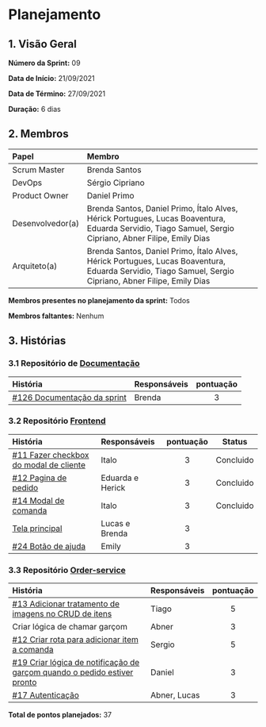 # Planejamento 

## 1. Visão Geral

**Número da Sprint:** 09   

**Data de Início:** 21/09/2021   

**Data de Término:** 27/09/2021   

**Duração:** 6 dias       

## 2. Membros
|      Papel       |          Membro            |
| :--------------  | :-----------------------   |
|    Scrum Master  |       Brenda Santos        |
|      DevOps      |      Sérgio Cipriano       |
|   Product Owner  |       Daniel Primo         |
| Desenvolvedor(a) |Brenda Santos, Daniel Primo, Ítalo Alves, Hérick Portugues, Lucas Boaventura, Eduarda Servidio, Tiago Samuel, Sergio Cipriano, Abner Filipe, Emily Dias |
|   Arquiteto(a)   |Brenda Santos, Daniel Primo, Ítalo Alves, Hérick Portugues, Lucas Boaventura, Eduarda Servidio, Tiago Samuel, Sergio Cipriano, Abner Filipe, Emily Dias| 

**Membros presentes no planejamento da sprint:** Todos

**Membros faltantes:** Nenhum

## 3. Histórias

### 3.1 Repositório de [Documentação](https://github.com/UnBArqDsw2021-1/2021.1_G02_TaNaMesa_docs)
|  História  | Responsáveis  | pontuação |
| :--------  | :-----------  | :-------: |
| [#126 Documentação da sprint](https://github.com/UnBArqDsw2021-1/2021.1_G02_TaNaMesa_docs/issues/126) | Brenda | 3 |

### 3.2 Repositório [Frontend](https://github.com/UnBArqDsw2021-1/2021.1_G02_TaNaMesa_Frontend)
|  História  | Responsáveis  | pontuação | Status |
| :--------  | :-----------  | :-------: | :----: |
| [#11 Fazer checkbox do modal de cliente](https://github.com/UnBArqDsw2021-1/2021.1_G02_TaNaMesa_Frontend/issues/11) | Italo | 3 | Concluido |
| [#12 Pagina de pedido](https://github.com/UnBArqDsw2021-1/2021.1_G02_TaNaMesa_Frontend/issues/12) | Eduarda e Herick | 3 | Concluido |
| [#14 Modal de comanda](https://github.com/UnBArqDsw2021-1/2021.1_G02_TaNaMesa_Frontend/issues/14) | Italo | 3 | Concluido | 
| [Tela principal](https://github.com/UnBArqDsw2021-1/2021.1_G02_TaNaMesa_Frontend/issues/13) | Lucas e Brenda | 3 |
| [#24 Botão de ajuda](https://github.com/UnBArqDsw2021-1/2021.1_G02_TaNaMesa_Frontend/issues/24) | Emily | 3 |


### 3.3 Repositório [Order-service](https://github.com/UnBArqDsw2021-1/2021.1_G02_TaNaMesa_Order_Service)
|     História     |  Responsáveis   | pontuação | 
| :--------------  | :-------------  | :-------: | 
| [#13 Adicionar tratamento de imagens no CRUD de itens](https://github.com/UnBArqDsw2021-1/2021.1_G02_TaNaMesa_Order_Service/issues/13) | Tiago | 5 | 
| Criar lógica de chamar garçom  | Abner | 3 | 
| [#12 Criar rota para adicionar item a comanda](https://github.com/UnBArqDsw2021-1/2021.1_G02_TaNaMesa_Order_Service/issues/12) | Sergio | 5 | 
| [#19 Criar lógica de notificação de garçom quando o pedido estiver pronto](https://github.com/UnBArqDsw2021-1/2021.1_G02_TaNaMesa_Order_Service/issues/19) | Daniel | 3 | 
| [#17 Autenticação](https://github.com/UnBArqDsw2021-1/2021.1_G02_TaNaMesa_Order_Service/issues/17) | Abner, Lucas | 3 | 


**Total de pontos planejados:** 37